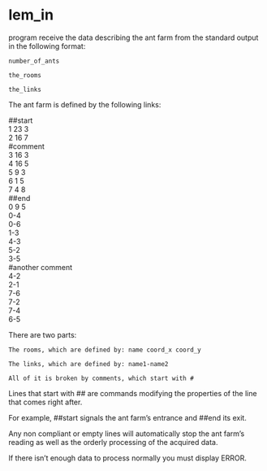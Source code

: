 # lem_in
program receive the data describing the ant farm from the standard output
in the following format:

	number_of_ants

	the_rooms

	the_links

The ant farm is defined by the following links:

##start <br />
1 23 3 <br />
2 16 7 <br />
#comment <br />
3 16 3 <br />
4 16 5 <br />
5 9 3 <br />
6 1 5 <br />
7 4 8 <br />
##end <br />
0 9 5 <br />
0-4 <br />
0-6 <br />
1-3 <br />
4-3 <br />
5-2 <br />
3-5 <br />
#another comment <br />
4-2 <br />
2-1 <br />
7-6 <br />
7-2 <br />
7-4 <br />
6-5 <br />

There are two parts:

	The rooms, which are defined by: name coord_x coord_y

	The links, which are defined by: name1-name2

	All of it is broken by comments, which start with #

Lines that start with ## are commands modifying the properties of the line that
comes right after.

For example, ##start signals the ant farm’s entrance and ##end its exit.

Any non compliant or empty lines will automatically stop the ant farm’s reading
as well as the orderly processing of the acquired data.

If there isn’t enough data to process normally you must display ERROR.
